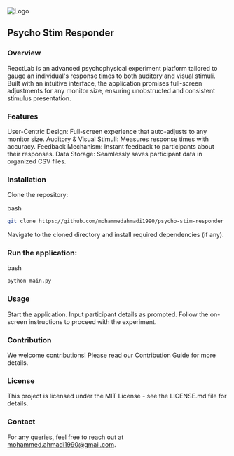 <img src="https://reactlab.com.ec/wp-content/uploads/2020/03/ReactLab_logo_verde_blanco_400px.png" alt="Logo" style="text-align:center;">

## Psycho Stim Responder


### Overview
ReactLab is an advanced psychophysical experiment platform tailored to gauge an individual's response times to both auditory and visual stimuli. Built with an intuitive interface, the application promises full-screen adjustments for any monitor size, ensuring unobstructed and consistent stimulus presentation.

### Features
User-Centric Design: Full-screen experience that auto-adjusts to any monitor size.
Auditory & Visual Stimuli: Measures response times with accuracy.
Feedback Mechanism: Instant feedback to participants about their responses.
Data Storage: Seamlessly saves participant data in organized CSV files.

### Installation
Clone the repository:

bash
  ```sh
git clone https://github.com/mohammedahmadi1990/psycho-stim-responder
  ```

Navigate to the cloned directory and install required dependencies (if any).

### Run the application:

bash
  ```sh
python main.py
  ```

### Usage
Start the application.
Input participant details as prompted.
Follow the on-screen instructions to proceed with the experiment.

### Contribution
We welcome contributions! Please read our Contribution Guide for more details.

### License
This project is licensed under the MIT License - see the LICENSE.md file for details.

### Contact
For any queries, feel free to reach out at mohammed.ahmadi1990@gmail.com.


